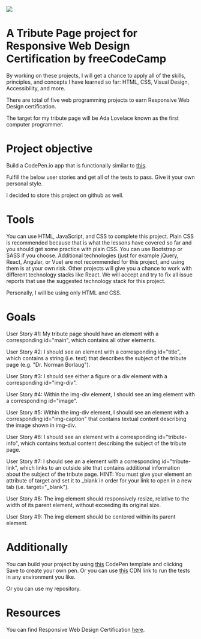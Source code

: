 
<img src='https://github.com/catherineisonline/tribute-page-freecodecamp/blob/main/images/project-preview.png?raw=true'></img>


# A Tribute Page project for Responsive Web Design Certification by freeCodeCamp

By working on these projects, I will get a chance to apply all of the skills, principles, and concepts I have learned so far: HTML, CSS, Visual Design, Accessibility, and more.

There are total of five web programming projects to earn Responsive Web Design certification.

The target for my tribute page will be Ada Lovelace known as the first computer programmer.

# Project objective

Build a CodePen.io app that is functionally similar to <a href='https://codepen.io/freeCodeCamp/full/zNqgVx'>this</a>.

Fulfill the below user stories and get all of the tests to pass. Give it your own personal style.

I decided to store this project on github as well.

# Tools

You can use HTML, JavaScript, and CSS to complete this project. Plain CSS is recommended because that is what the lessons have covered so far and you should get some practice with plain CSS. You can use Bootstrap or SASS if you choose. Additional technologies (just for example jQuery, React, Angular, or Vue) are not recommended for this project, and using them is at your own risk. Other projects will give you a chance to work with different technology stacks like React. We will accept and try to fix all issue reports that use the suggested technology stack for this project.

Personally, I will be using only HTML and CSS.

# Goals 

User Story #1: My tribute page should have an element with a corresponding id="main", which contains all other elements.

User Story #2: I should see an element with a corresponding id="title", which contains a string (i.e. text) that describes the subject of the tribute page (e.g. "Dr. Norman Borlaug").

User Story #3: I should see either a figure or a div element with a corresponding id="img-div".

User Story #4: Within the img-div element, I should see an img element with a corresponding id="image".

User Story #5: Within the img-div element, I should see an element with a corresponding id="img-caption" that contains textual content describing the image shown in img-div.

User Story #6: I should see an element with a corresponding id="tribute-info", which contains textual content describing the subject of the tribute page.

User Story #7: I should see an a element with a corresponding id="tribute-link", which links to an outside site that contains additional information about the subject of the tribute page. HINT: You must give your element an attribute of target and set it to _blank in order for your link to open in a new tab (i.e. target="_blank").

User Story #8: The img element should responsively resize, relative to the width of its parent element, without exceeding its original size.

User Story #9: The img element should be centered within its parent element.

# Additionally

You can build your project by using <a href='https://codepen.io/freeCodeCamp/full/zNqgVx'>this</a> CodePen template and clicking Save to create your own pen. Or you can use <a href='https://cdn.freecodecamp.org/testable-projects-fcc/v1/bundle.js'>this</a> CDN link to run the tests in any environment you like.

Or you can use my repository.

# Resources

You can find Responsive Web Design Certification <a href='https://www.freecodecamp.org/learn/responsive-web-design/'>here</a>.








